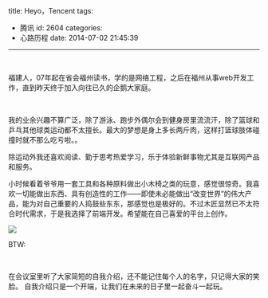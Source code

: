 title: Heyo，Tencent
tags:
  - 腾讯
id: 2604
categories:
  - 心路历程
date: 2014-07-02 21:45:39
---

&nbsp;

福建人，07年起在省会福州读书，学的是网络工程，之后在福州从事web开发工作，直到昨天终于加入向往已久的企鹅大家庭。

&nbsp;

我的业余兴趣不算广泛，除了游泳、跑步外偶尔会到健身房里流流汗，除了篮球和乒乓其他球类运动都不太擅长。最大的梦想是身上多长两斤肉，这样打篮球肢体碰撞时就不那么吃亏啦。。

除运动外我还喜欢阅读、勤于思考热爱学习，乐于体验新鲜事物尤其是互联网产品和服务。

<!--more-->

小时候看着爷爷用一套工具和各种原料做出小木椅之类的玩意，感觉很惊奇。我喜欢一切能做出东西、具有创造性的工作——即使未必能做出“改变世界”的伟大产品，能为对自己重要的人捣鼓些东东，那感觉也是极好的。不过木匠显然已不太符合时代需求，于是我选择了前端开发。希望能在自己喜爱的平台上创作。

![](http://17173-migs.stor.sinaapp.com/original/a0732e8cc4ab25d788c975eb7433af5d.png)

BTW:

&nbsp;

在会议室里听了大家简短的自我介绍，还不能记住每个人的名字，只记得大家的笑脸。 自我介绍只是一个开端，让我们在未来的日子里一起奋斗一起玩。